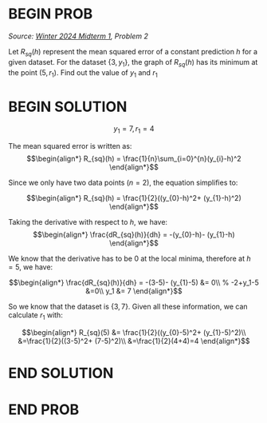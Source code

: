 # BEGIN PROB

<i>Source: [Winter 2024 Midterm 1](../wi24-midterm1/index.html), Problem 2</i>

Let $R_{sq}(h)$ represent the mean squared error of a
constant prediction $h$ for a given dataset. For the dataset
$\{3, y_{1}\}$, the graph of $R_{sq}(h)$ has its minimum at the point
$(5,r_{1})$. Find out the value of $y_{1}$ and $r_{1}$

# BEGIN SOLUTION

$$y_1 = 7, r_1 = 4$$

The mean squared error is written as: 
$$\begin{align*}
        R_{sq}(h) = \frac{1}{n}\sum_{i=0}^{n}(y_{i}-h)^2    
\end{align*}$$

Since we only have two data points ($n=2$), the equation
simplifies to: 

$$\begin{align*}
        R_{sq}(h) = \frac{1}{2}((y_{0}-h)^2+ (y_{1}-h)^2)    
\end{align*}$$

Taking the derivative with respect to $h$, we have:
$$\begin{align*}
        \frac{dR_{sq}(h)}{dh} = -(y_{0}-h)- (y_{1}-h)    
\end{align*}$$

We know that the derivative has to be $0$ at the local
minima, therefore at $h=5$, we have: 

$$\begin{align*}
        \frac{dR_{sq}(h)}{dh} = -(3-5)- (y_{1}-5) &= 0\\
        % -2+y_1-5 &=0\\
        y_1 &= 7
\end{align*}$$

So we know that the dataset is $\{3,7\}$. Given all these
information, we can calculate $r_1$ with: 

$$\begin{align*}
        R_{sq}(5) &= \frac{1}{2}((y_{0}-5)^2+ (y_{1}-5)^2)\\
        &=\frac{1}{2}((3-5)^2+ (7-5)^2)\\
        &=\frac{1}{2}(4+4)=4
\end{align*}$$

# END SOLUTION

# END PROB